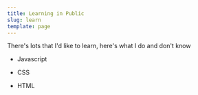```yaml
---
title: Learning in Public
slug: learn
template: page
---
```


There's lots that I'd like to learn, here's what I do and don't know

- Javascript

- CSS

- HTML